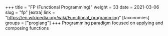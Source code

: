 +++
title = "FP (Functional Programming)"
weight = 33
date = 2021-03-06
slug = "fp"
[extra]
link = "https://en.wikipedia.org/wiki/Functional_programming"
[taxonomies]
groups = ["proglang"]
+++
Programming paradigm focused on applying and composing functions

